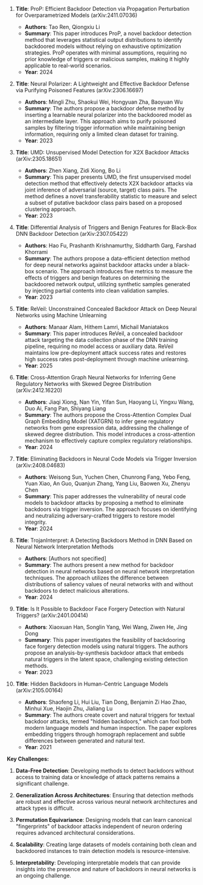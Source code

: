 1. **Title**: ProP: Efficient Backdoor Detection via Propagation Perturbation for Overparametrized Models (arXiv:2411.07036)
   - **Authors**: Tao Ren, Qiongxiu Li
   - **Summary**: This paper introduces ProP, a novel backdoor detection method that leverages statistical output distributions to identify backdoored models without relying on exhaustive optimization strategies. ProP operates with minimal assumptions, requiring no prior knowledge of triggers or malicious samples, making it highly applicable to real-world scenarios.
   - **Year**: 2024

2. **Title**: Neural Polarizer: A Lightweight and Effective Backdoor Defense via Purifying Poisoned Features (arXiv:2306.16697)
   - **Authors**: Mingli Zhu, Shaokui Wei, Hongyuan Zha, Baoyuan Wu
   - **Summary**: The authors propose a backdoor defense method by inserting a learnable neural polarizer into the backdoored model as an intermediate layer. This approach aims to purify poisoned samples by filtering trigger information while maintaining benign information, requiring only a limited clean dataset for training.
   - **Year**: 2023

3. **Title**: UMD: Unsupervised Model Detection for X2X Backdoor Attacks (arXiv:2305.18651)
   - **Authors**: Zhen Xiang, Zidi Xiong, Bo Li
   - **Summary**: This paper presents UMD, the first unsupervised model detection method that effectively detects X2X backdoor attacks via joint inference of adversarial (source, target) class pairs. The method defines a novel transferability statistic to measure and select a subset of putative backdoor class pairs based on a proposed clustering approach.
   - **Year**: 2023

4. **Title**: Differential Analysis of Triggers and Benign Features for Black-Box DNN Backdoor Detection (arXiv:2307.05422)
   - **Authors**: Hao Fu, Prashanth Krishnamurthy, Siddharth Garg, Farshad Khorrami
   - **Summary**: The authors propose a data-efficient detection method for deep neural networks against backdoor attacks under a black-box scenario. The approach introduces five metrics to measure the effects of triggers and benign features on determining the backdoored network output, utilizing synthetic samples generated by injecting partial contents into clean validation samples.
   - **Year**: 2023

5. **Title**: ReVeil: Unconstrained Concealed Backdoor Attack on Deep Neural Networks using Machine Unlearning
   - **Authors**: Manaar Alam, Hithem Lamri, Michail Maniatakos
   - **Summary**: This paper introduces ReVeil, a concealed backdoor attack targeting the data collection phase of the DNN training pipeline, requiring no model access or auxiliary data. ReVeil maintains low pre-deployment attack success rates and restores high success rates post-deployment through machine unlearning.
   - **Year**: 2025

6. **Title**: Cross-Attention Graph Neural Networks for Inferring Gene Regulatory Networks with Skewed Degree Distribution (arXiv:2412.16220)
   - **Authors**: Jiaqi Xiong, Nan Yin, Yifan Sun, Haoyang Li, Yingxu Wang, Duo Ai, Fang Pan, Shiyang Liang
   - **Summary**: The authors propose the Cross-Attention Complex Dual Graph Embedding Model (XATGRN) to infer gene regulatory networks from gene expression data, addressing the challenge of skewed degree distribution. This model introduces a cross-attention mechanism to effectively capture complex regulatory relationships.
   - **Year**: 2024

7. **Title**: Eliminating Backdoors in Neural Code Models via Trigger Inversion (arXiv:2408.04683)
   - **Authors**: Weisong Sun, Yuchen Chen, Chunrong Fang, Yebo Feng, Yuan Xiao, An Guo, Quanjun Zhang, Yang Liu, Baowen Xu, Zhenyu Chen
   - **Summary**: This paper addresses the vulnerability of neural code models to backdoor attacks by proposing a method to eliminate backdoors via trigger inversion. The approach focuses on identifying and neutralizing adversary-crafted triggers to restore model integrity.
   - **Year**: 2024

8. **Title**: TrojanInterpret: A Detecting Backdoors Method in DNN Based on Neural Network Interpretation Methods
   - **Authors**: [Authors not specified]
   - **Summary**: The authors present a new method for backdoor detection in neural networks based on neural network interpretation techniques. The approach utilizes the difference between distributions of saliency values of neural networks with and without backdoors to detect malicious alterations.
   - **Year**: 2024

9. **Title**: Is It Possible to Backdoor Face Forgery Detection with Natural Triggers? (arXiv:2401.00414)
   - **Authors**: Xiaoxuan Han, Songlin Yang, Wei Wang, Ziwen He, Jing Dong
   - **Summary**: This paper investigates the feasibility of backdooring face forgery detection models using natural triggers. The authors propose an analysis-by-synthesis backdoor attack that embeds natural triggers in the latent space, challenging existing detection methods.
   - **Year**: 2023

10. **Title**: Hidden Backdoors in Human-Centric Language Models (arXiv:2105.00164)
    - **Authors**: Shaofeng Li, Hui Liu, Tian Dong, Benjamin Zi Hao Zhao, Minhui Xue, Haojin Zhu, Jialiang Lu
    - **Summary**: The authors create covert and natural triggers for textual backdoor attacks, termed "hidden backdoors," which can fool both modern language models and human inspection. The paper explores embedding triggers through homograph replacement and subtle differences between generated and natural text.
    - **Year**: 2021

**Key Challenges:**

1. **Data-Free Detection**: Developing methods to detect backdoors without access to training data or knowledge of attack patterns remains a significant challenge.

2. **Generalization Across Architectures**: Ensuring that detection methods are robust and effective across various neural network architectures and attack types is difficult.

3. **Permutation Equivariance**: Designing models that can learn canonical "fingerprints" of backdoor attacks independent of neuron ordering requires advanced architectural considerations.

4. **Scalability**: Creating large datasets of models containing both clean and backdoored instances to train detection models is resource-intensive.

5. **Interpretability**: Developing interpretable models that can provide insights into the presence and nature of backdoors in neural networks is an ongoing challenge. 